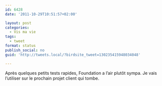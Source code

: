 ```yaml
---
id: 6428
date: '2011-10-29T10:51:57+02:00'

layout: post
categories:
  - Vis ma vie
tags:
  - tweet
format: status
publish_social: no
guid: 'http://tweets.local/?birdsite_tweet=130235415948034048'

---
```


Après quelques petits tests rapides, Foundation a l’air plutôt sympa. Je vais l’utiliser sur le prochain projet client qui tombe.